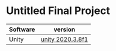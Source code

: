 # Untitled Final Project


|Software  |version  |
|---------|---------|
|Unity    |[unity 2020.3.8f1]("https:\\wwww.google.com")         |




